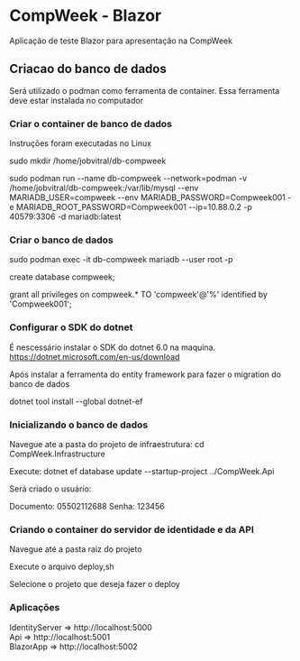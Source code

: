 # CompWeek - Blazor

Aplicação de teste Blazor para apresentação na CompWeek

## Criacao do banco de dados

Será utilizado o podman como ferramenta de container. Essa ferramenta deve estar instalada no computador

### Criar o container de banco de dados

Instruções foram executadas no Linux

sudo mkdir /home/jobvitral/db-compweek

sudo podman run --name db-compweek --network=podman  -v /home/jobvitral/db-compweek:/var/lib/mysql --env MARIADB_USER=compweek --env MARIADB_PASSWORD=Compweek001 -e MARIADB_ROOT_PASSWORD=Compweek001 --ip=10.88.0.2 -p 40579:3306 -d mariadb:latest

### Criar o banco de dados

sudo podman exec -it db-compweek mariadb --user root -p

create database compweek;

grant all privileges on compweek.* TO 'compweek'@'%' identified by 'Compweek001';

### Configurar o SDK do dotnet

É nescessário instalar o SDK do dotnet 6.0 na maquina. https://dotnet.microsoft.com/en-us/download

Após instalar a ferramenta do entity framework para fazer o migration do banco de dados

dotnet tool install --global dotnet-ef

### Inicializando o banco de dados

Navegue ate a pasta do projeto de infraestrutura: cd CompWeek.Infrastructure

Execute: dotnet ef database update --startup-project ../CompWeek.Api

Será criado o usuário:

Documento: 05502112688
Senha: 123456

### Criando o container do servidor de identidade e da API

Navegue até a pasta raiz do projeto

Execute o arquivo deploy,sh

Selecione o projeto que deseja fazer o deploy

### Aplicações

IdentityServer => http://localhost:5000  
Api => http://localhost:5001  
BlazorApp => http://localhost:5002

